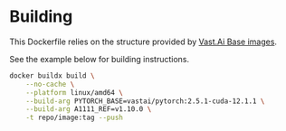# Building

This Dockerfile relies on the structure provided by [Vast.Ai Base images](https://github.com/vast-ai/base-image).

See the example below for building instructions.

```bash
docker buildx build \
    --no-cache \
    --platform linux/amd64 \
    --build-arg PYTORCH_BASE=vastai/pytorch:2.5.1-cuda-12.1.1 \
    --build-arg A1111_REF=v1.10.0 \
    -t repo/image:tag --push
```
